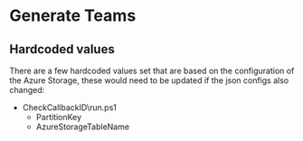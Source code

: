 # Generate Teams

## Hardcoded values

There are a few hardcoded values set that are based on the configuration of the Azure Storage, these would need to be updated if the json configs also changed:

- CheckCallbackID\run.ps1
  - PartitionKey
  - AzureStorageTableName
